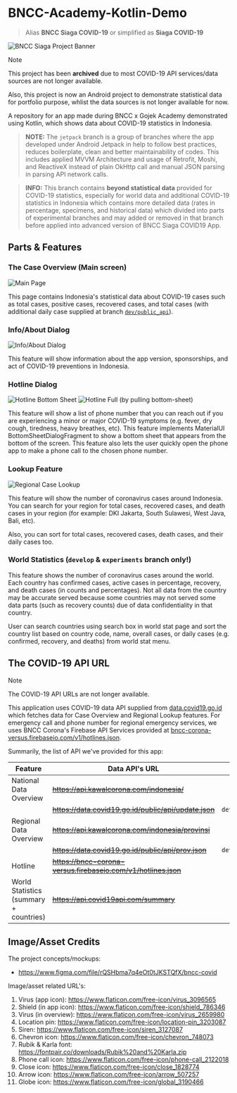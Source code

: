 # BNCC-Academy-Kotlin-Demo

> Alias **BNCC Siaga COVID-19** or simplified as **Siaga COVID-19**

![BNCC Siaga Project Banner](project-banner.png)

> [!NOTE]
> This project has been **archived** due to most COVID-19 API services/data sources are not longer available.
>
> Also, this project is now an Android project to demonstrate statistical data for portfolio purpose, whlist the data sources is not longer available for now.

A repository for an app made during BNCC x Gojek Academy demonstrated using Kotlin, which shows data about COVID-19 statistics in Indonesia.

> **NOTE:** The `jetpack` branch is a group of branches where the app developed under Android Jetpack in help to follow best practices, reduces boilerplate, clean and better maintainability of codes. This includes applied MVVM Architecture and usage of Retrofit, Moshi, and ReactiveX instead of plain OkHttp call and manual JSON parsing in parsing API network calls.

> **INFO:** This branch contains **beyond statistical data** provided for COVID-19 statistics, especially for world data and additional COVID-19 statistics in Indonesia which contains more detailed data (rates in percentage, specimens, and historical data) which divided into parts of experimental branches and may added or removed in that branch before applied into advanced version of BNCC Siaga COVID19 App.

## Parts & Features

### The Case Overview (Main screen)

![Main Page](screenshots/home.png "Main Page")

This page contains Indonesia's statistical data about COVID-19 cases such as total cases, positive cases, recovered cases, and total cases (with additional daily case supplied at branch [`dev/public_api`](https://github.com/akmalrusli363/BNCC-Academy-Kotlin-Demo/tree/dev/public_api)).

### Info/About Dialog

![Info/About Dialog](screenshots/about.png "Info/About Dialog")

This feature will show information about the app version, sponsorships, and act of COVID-19 preventions in Indonesia.

### Hotline Dialog

![Hotline Bottom Sheet](screenshots/hotline.png "Hotline Bottom Sheet")
![Hotline Full (by pulling bottom-sheet)](screenshots/hotline-full.png "Hotline Full (by pulling bottom-sheet)")

This feature will show a list of phone number that you can reach out if you are experiencing a minor or major COVID-19 symptoms (e.g. fever, dry cough, tiredness, heavy breathes, etc). This feature implements MaterialUI BottomSheetDialogFragment to show a bottom sheet that appears from the bottom of the screen. This feature also lets the user quickly open the phone app to make a phone call to the chosen phone number.

### Lookup Feature

![Regional Case Lookup](screenshots/region-lookup.png "Regional Case Lookup")

This feature will show the number of coronavirus cases around Indonesia. You can search for your region for total cases, recovered cases, and death cases in your region (for example: DKI Jakarta, South Sulawesi, West Java, Bali, etc).

Also, you can sort for total cases, recovered cases, death cases, and their daily cases too. 

### World Statistics (`develop` & `experiments` branch only!)
This feature shows the number of coronavirus cases around the world. Each country has confirmed cases, active cases in percentage, recovery, and death cases (in counts and percentages). Not all data from the country may be accurate served because some countries may not served some data parts (such as recovery counts) due of data confidentiality in that country.

User can search countries using search box in world stat page and sort the country list based on country code, name, overall cases, or daily cases (e.g. confirmed, recovery, and deaths) from world stat menu.


## The COVID-19 API URL

> [!NOTE]
> The COVID-19 API URLs are not longer available.

This application uses COVID-19 data API supplied from [data.covid19.go.id](https://data.covid19.go.id) which fetches data for Case Overview and Regional Lookup features. For emergency call and phone number for regional emergency services, we uses BNCC Corona's Firebase API Services provided at [bncc-corona-versus.firebaseio.com/v1/hotlines.json](https://bncc-corona-versus.firebaseio.com/v1/hotlines.json).

Summarily, the list of API we've provided for this app:

| Feature | Data API's URL | Branch |
| --- | --- | :---: |
| National Data Overview | ~~https://api.kawalcorona.com/indonesia/~~ | `master` |
|  | ~~https://data.covid19.go.id/public/api/update.json~~ | `dev/public_api` |
| Regional Data Overview | ~~https://api.kawalcorona.com/indonesia/provinsi~~ | `master` |
|  | ~~https://data.covid19.go.id/public/api/prov.json~~ | `dev/public_api` |
| Hotline | ~~https://bncc-corona-versus.firebaseio.com/v1/hotlines.json~~ | any |
| World Statistics (summary + countries) | ~~https://api.covid19api.com/summary~~ | `develop` |


## Image/Asset Credits

The project concepts/mockups:
- https://www.figma.com/file/rQSHbma7q4eOt0tJKSTQfX/bncc-covid

Image/asset related URL's:
1. Virus (app icon): https://www.flaticon.com/free-icon/virus_3096565
2. Shield (in app icon): https://www.flaticon.com/free-icon/shield_786346
3. Virus (in overview): https://www.flaticon.com/free-icon/virus_2659980
4. Location pin: https://www.flaticon.com/free-icon/location-pin_3203087
5. Siren: https://www.flaticon.com/free-icon/siren_3127087
6. Chevron icon: https://www.flaticon.com/free-icon/chevron_748073
7. Rubik & Karla font: https://fontpair.co/downloads/Rubik%20and%20Karla.zip
8. Phone call icon: https://www.flaticon.com/free-icon/phone-call_2122018
9. Close icon: https://www.flaticon.com/free-icon/close_1828774
10. Arrow icon: https://www.flaticon.com/free-icon/arrow_507257
11. Globe icon: https://www.flaticon.com/free-icon/global_3190466
